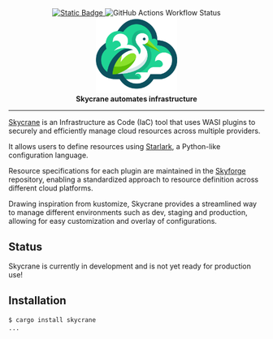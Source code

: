 <div align="center">
    <a href="https://docs.skycrane.io">
        <img src="https://img.shields.io/badge/web-docs-blue" alt="Static Badge"/>
    </a>
    <img alt="GitHub Actions Workflow Status" src="https://img.shields.io/github/actions/workflow/status/cloudflavor/skycrane/rust.yml">
</div>

<div align="center">
  <img src="assets/images/skycrane.svg" width="160" alt="skycrane">
</div>
<div align="center">
  <strong>Skycrane automates infrastructure</strong>
</div>

---

[Skycrane](https://skycrane.io) is an Infrastructure as Code (IaC) tool that uses WASI
plugins to securely and efficiently manage cloud resources across multiple providers.  

It allows users to define resources using
[Starlark](https://github.com/bazelbuild/starlark), a Python-like configuration language.

Resource specifications for each plugin are maintained in the
[Skyforge](https://github.com/cloudflavor/skyforge) repository, enabling a standardized
approach to resource definition across different cloud platforms.  

Drawing inspiration from kustomize, Skycrane provides a streamlined way to manage
different environments such as dev, staging and production, allowing for easy
customization and overlay of configurations.  

## Status

Skycrane is currently in development and is not yet ready for production use!

## Installation

```shell
$ cargo install skycrane
...
```

